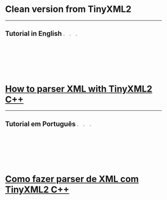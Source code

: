 # Clean version from TinyXML2

---

<h2>Tutorial in English <img src="https://files.softicons.com/download/internet-cons/flag-icons-by-custom-icon-design/png/256/United-States-Flag.png" width="3%" height="3%" alt="USA Flag"> <img src="https://icons-for-free.com/iconfiles/png/512/Canada-1320568040201935133.png" width="3%" height="3%" alt="Canadian Flag"> <img src="https://www.freeiconspng.com/uploads/united-kingdom-flag-icon-png-8.png" width="3%" height="3%" alt="England Flag"></h2>

# [How to parser XML with TinyXML2 C++](https://terminalroot.com/how-to-parser-xml-with-tinyxml2-cpp/)

---

<h2>Tutorial em Português <img src="https://files.softicons.com/download/internet-cons/flag-icons-by-custom-icon-design/png/256/Brazil-Flag.png" width="3%" height="3%" alt="Brazil's Flag"> <img src="https://iconarchive.com/download/i5711/custom-icon-design/flag/Portugal-Flag.ico" width="3%" height="3%" alt="Portugal's Flag"> <img src="https://files.softicons.com/download/internet-cons/flag-icons-by-custom-icon-design/ico/Angola-Flag.ico" width="3%" height="3%" alt="Angola's Flag"></h2> 

# [Como fazer parser de XML com TinyXML2 C++](https://terminalroot.com.br/2022/03/como-fazer-parser-de-xml-com-tinyxml2-cpp.html)
